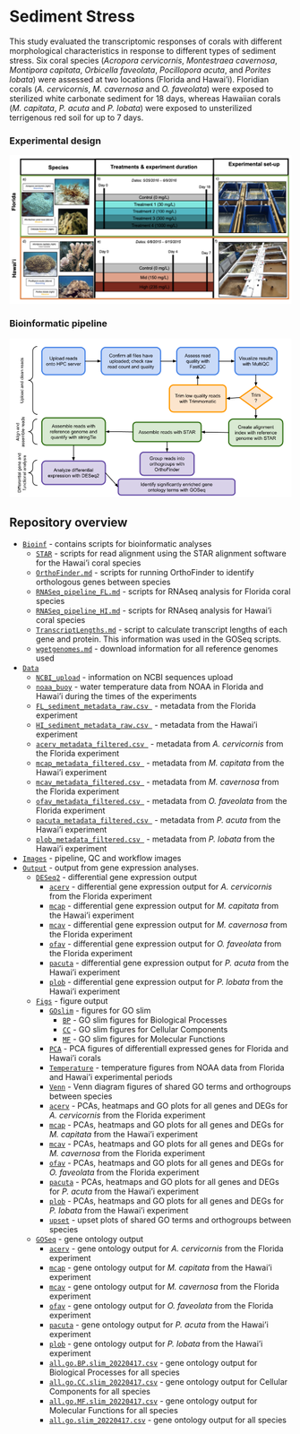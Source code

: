 # Sediment Stress

This study evaluated the transcriptomic responses of corals with different morphological characteristics in response to different types of sediment stress. Six coral species (_Acropora cervicornis_, _Montestraea cavernosa_, _Montipora capitata_, _Orbicella faveolata_, _Pocillopora acuta_, and _Porites lobata_) were assessed at two locations (Florida and Hawai’i). Floridian corals (_A. cervicornis_, _M. cavernosa_ and _O. faveolata_) were exposed to sterilized white carbonate sediment for 18 days, whereas Hawaiian corals (_M. capitata_, _P. acuta_ and _P. lobata_) were exposed to unsterilized terrigenous red soil for up to 7 days. 

### Experimental design

![](https://raw.githubusercontent.com/JillAshey/SedimentStress/master/Images/ExperimentalDesign.png)

### Bioinformatic pipeline

![](https://raw.githubusercontent.com/JillAshey/SedimentStress/master/Images/BioinformaticPipeline.png)

## Repository overview 

- [`Bioinf`](https://github.com/JillAshey/SedimentStress/tree/master/Bioinf) - contains scripts for bioinformatic analyses 
	- [`STAR`](https://github.com/JillAshey/SedimentStress/tree/master/Bioinf/STAR) - scripts for read alignment using the STAR alignment software for the Hawai’i coral species
	- [`OrthoFinder.md`](https://github.com/JillAshey/SedimentStress/blob/master/Bioinf/OrthoFinder.md) - scripts for running OrthoFinder to identify orthologous genes between species 
	- [`RNASeq_pipeline_FL.md`](https://github.com/JillAshey/SedimentStress/blob/master/Bioinf/RNASeq_pipeline_FL.md) - scripts for RNAseq analysis for Florida coral species
	- [`RNASeq_pipeline_HI.md`](https://github.com/JillAshey/SedimentStress/blob/master/Bioinf/RNASeq_pipeline_HI.md) - scripts for RNAseq analysis for Hawai’i coral species
	- [`TranscriptLengths.md`](https://github.com/JillAshey/SedimentStress/blob/master/Bioinf/TranscriptLengths.md) - script to calculate transcript lengths of each gene and protein. This information was used in the GOSeq scripts. 
	- [`wgetgenomes.md`](https://github.com/JillAshey/SedimentStress/blob/master/Bioinf/wget_genomes.md) - download information for all reference genomes used
- [`Data`](https://github.com/JillAshey/SedimentStress/tree/master/Data)
	- [`NCBI_upload`](https://github.com/JillAshey/SedimentStress/tree/master/Data/NCBI_upload) - information on NCBI sequences upload
	- [`noaa_buoy`](https://github.com/JillAshey/SedimentStress/tree/master/Data/noaa_buoy) - water temperature data from NOAA in Florida and Hawai’i during the times of the experiments
	- [`FL_sediment_metadata_raw.csv `](https://github.com/JillAshey/SedimentStress/blob/master/Data/FL_sediment_metadata_raw.csv) - metadata from the Florida experiment
	- [`HI_sediment_metadata_raw.csv `](https://github.com/JillAshey/SedimentStress/blob/master/Data/HI_sediment_metadata_raw.csv) - metadata from the Hawai’i experiment
	- [`acerv_metadata_filtered.csv `](https://github.com/JillAshey/SedimentStress/blob/master/Data/acerv_metadata_filtered.csv) - metadata from _A. cervicornis_ from the Florida experiment
 	- [`mcap_metadata_filtered.csv `](https://github.com/JillAshey/SedimentStress/blob/master/Data/mcap_metadata_filtered.csv) - metadata from _M. capitata_ from the Hawai’i experiment
	- [`mcav_metadata_filtered.csv `](https://github.com/JillAshey/SedimentStress/blob/master/Data/mcav_metadata_filtered.csv) - metadata from _M. cavernosa_ from the Florida experiment
	- [`ofav_metadata_filtered.csv `](https://github.com/JillAshey/SedimentStress/blob/master/Data/ofav_metadata_filtered.csv) - metadata from _O. faveolata_ from the Florida experiment
 	- [`pacuta_metadata_filtered.csv `](https://github.com/JillAshey/SedimentStress/blob/master/Data/pacuta_metadata_filtered.csv) - metadata from _P. acuta_ from the Hawai’i experiment
 	- [`plob_metadata_filtered.csv `](https://github.com/JillAshey/SedimentStress/blob/master/Data/plob_metadata_filtered.csv) - metadata from _P. lobata_ from the Hawai’i experiment
- [`Images`](https://github.com/JillAshey/SedimentStress/tree/master/Images) - pipeline, QC and workflow images 
- [`Output`](https://github.com/JillAshey/SedimentStress/tree/master/Output) - output from gene expression analyses. 
	- [`DESeq2`](https://github.com/JillAshey/SedimentStress/tree/master/Output/DESeq2) - differential gene expression output
		- [`acerv`](https://github.com/JillAshey/SedimentStress/tree/master/Output/DESeq2/acerv) - differential gene expression output for _A. cervicornis_ from the Florida experiment
		- [`mcap`](https://github.com/JillAshey/SedimentStress/tree/master/Output/DESeq2/mcap) - differential gene expression output for _M. capitata_ from the Hawai’i experiment
		- [`mcav`](https://github.com/JillAshey/SedimentStress/tree/master/Output/DESeq2/mcav) - differential gene expression output for _M. cavernosa_ from the Florida experiment
		- [`ofav`](https://github.com/JillAshey/SedimentStress/tree/master/Output/DESeq2/ofav) - differential gene expression output for _O. faveolata_ from the Florida experiment
		- [`pacuta`](https://github.com/JillAshey/SedimentStress/tree/master/Output/DESeq2/pacuta) - differential gene expression output for _P. acuta_ from the Hawai’i experiment
		- [`plob`](https://github.com/JillAshey/SedimentStress/tree/master/Output/DESeq2/plob) - differential gene expression output for _P. lobata_ from the Hawai’i experiment
	- [`Figs`](https://github.com/JillAshey/SedimentStress/tree/master/Output/Figs) - figure output
		- [`GOslim`](https://github.com/JillAshey/SedimentStress/tree/master/Output/Figs/GOslim) - figures for GO slim 
			- [`BP`](https://github.com/JillAshey/SedimentStress/tree/master/Output/Figs/GOslim/BP) - GO slim figures for Biological Processes
			- [`CC`](https://github.com/JillAshey/SedimentStress/tree/master/Output/Figs/GOslim/CC) - GO slim figures for Cellular Components
			- [`MF`](https://github.com/JillAshey/SedimentStress/tree/master/Output/Figs/GOslim/MF) - GO slim figures for Molecular Functions
		- [`PCA`](https://github.com/JillAshey/SedimentStress/tree/master/Output/Figs/PCA) - PCA figures of differentiall expressed genes for Florida and Hawai’i corals 
		- [`Temperature`](https://github.com/JillAshey/SedimentStress/tree/master/Output/Figs/Temperature) - temperature figures from NOAA data from Florida and Hawai’i experimental periods 
		- [`Venn`](https://github.com/JillAshey/SedimentStress/tree/master/Output/Figs/Venn) - Venn diagram figures of shared GO terms and orthogroups between species 
		- [`acerv`](https://github.com/JillAshey/SedimentStress/tree/master/Output/Figs/acerv) - PCAs, heatmaps and GO plots for all genes and DEGs for _A. cervicornis_ from the Florida experiment
		- [`mcap`](https://github.com/JillAshey/SedimentStress/tree/master/Output/Figs/mcap) - PCAs, heatmaps and GO plots for all genes and DEGs for _M. capitata_ from the Hawai’i experiment
		- [`mcav`](https://github.com/JillAshey/SedimentStress/tree/master/Output/Figs/mcav) - PCAs, heatmaps and GO plots for all genes and DEGs for _M. cavernosa_ from the Florida experiment
		- [`ofav`](https://github.com/JillAshey/SedimentStress/tree/master/Output/Figs/ofav) - PCAs, heatmaps and GO plots for all genes and DEGs for _O. faveolata_ from the Florida experiment
		- [`pacuta`](https://github.com/JillAshey/SedimentStress/tree/master/Output/Figs/pacuta) - PCAs, heatmaps and GO plots for all genes and DEGs for _P. acuta_ from the Hawai’i experiment
		- [`plob`](https://github.com/JillAshey/SedimentStress/tree/master/Output/Figs/plob) - PCAs, heatmaps and GO plots for all genes and DEGs for _P. lobata_ from the Hawai’i experiment
		- [`upset`](https://github.com/JillAshey/SedimentStress/tree/master/Output/Figs/upset) - upset plots of shared GO terms and orthogroups between species 
	- [`GOSeq`](https://github.com/JillAshey/SedimentStress/tree/master/Output/GOSeq) - gene ontology output
		- [`acerv`](https://github.com/JillAshey/SedimentStress/tree/master/Output/GOSeq/acerv) - gene ontology output for _A. cervicornis_ from the Florida experiment
		- [`mcap`](https://github.com/JillAshey/SedimentStress/tree/master/Output/GOSeq/mcap) - gene ontology output for _M. capitata_ from the Hawai’i experiment
		- [`mcav`](https://github.com/JillAshey/SedimentStress/tree/master/Output/GOSeq/mcav) - gene ontology output for _M. cavernosa_ from the Florida experiment
		- [`ofav`](https://github.com/JillAshey/SedimentStress/tree/master/Output/GOSeq/ofav) - gene ontology output for _O. faveolata_ from the Florida experiment
		- [`pacuta`](https://github.com/JillAshey/SedimentStress/tree/master/Output/GOSeq/pacuta) - gene ontology output for _P. acuta_ from the Hawai’i experiment
		- [`plob`](https://github.com/JillAshey/SedimentStress/tree/master/Output/GOSeq/plob) - gene ontology output for _P. lobata_ from the Hawai’i experiment
		- [`all.go.BP.slim_20220417.csv`](https://github.com/JillAshey/SedimentStress/blob/master/Output/GOSeq/all.go.BP.slim_20220417.csv) - gene ontology output for Biological Processes for all species 
		- [`all.go.CC.slim_20220417.csv`](https://github.com/JillAshey/SedimentStress/blob/master/Output/GOSeq/all.go.CC.slim_20220417.csv) - gene ontology output for Cellular Components for all species 
		- [`all.go.MF.slim_20220417.csv`](https://github.com/JillAshey/SedimentStress/blob/master/Output/GOSeq/all.go.MF.slim_20220417.csv) - gene ontology output for Molecular Functions for all species 
		- [`all.go.slim_20220417.csv`](https://github.com/JillAshey/SedimentStress/blob/master/Output/GOSeq/all.go.slim_20220417.csv) - gene ontology output for all species 


